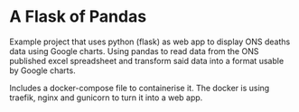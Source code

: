 # A Flask of Pandas

Example project that uses python (flask) as web app to display ONS deaths data using Google charts. Using pandas to read data from the ONS published excel spreadsheet and transform said data into a format usable by Google charts.

Includes a docker-compose file to containerise it. The docker is using traefik, nginx and gunicorn to turn it into a web app.
